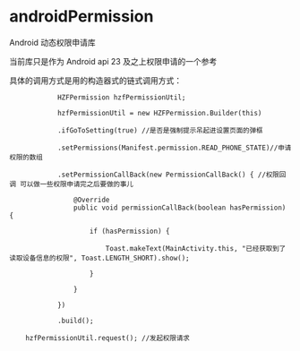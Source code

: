 # androidPermission
Android 动态权限申请库

当前库只是作为 Android  api 23 及之上权限申请的一个参考  

具体的调用方式是用的构造器式的链式调用方式：

                HZFPermission hzfPermissionUtil;

                hzfPermissionUtil = new HZFPermission.Builder(this)

                .ifGoToSetting(true) //是否是强制提示吊起进设置页面的弹框
                
                .setPermissions(Manifest.permission.READ_PHONE_STATE)//申请权限的数组
                
                .setPermissionCallBack(new PermissionCallBack() { //权限回调 可以做一些权限申请完之后要做的事儿
                
                    @Override
                    public void permissionCallBack(boolean hasPermission) {
                    
                        if (hasPermission) {
                        
                            Toast.makeText(MainActivity.this, "已经获取到了读取设备信息的权限", Toast.LENGTH_SHORT).show();
                            
                        }
                        
                    }
                    
                })
                
                .build();
                
        hzfPermissionUtil.request(); //发起权限请求
